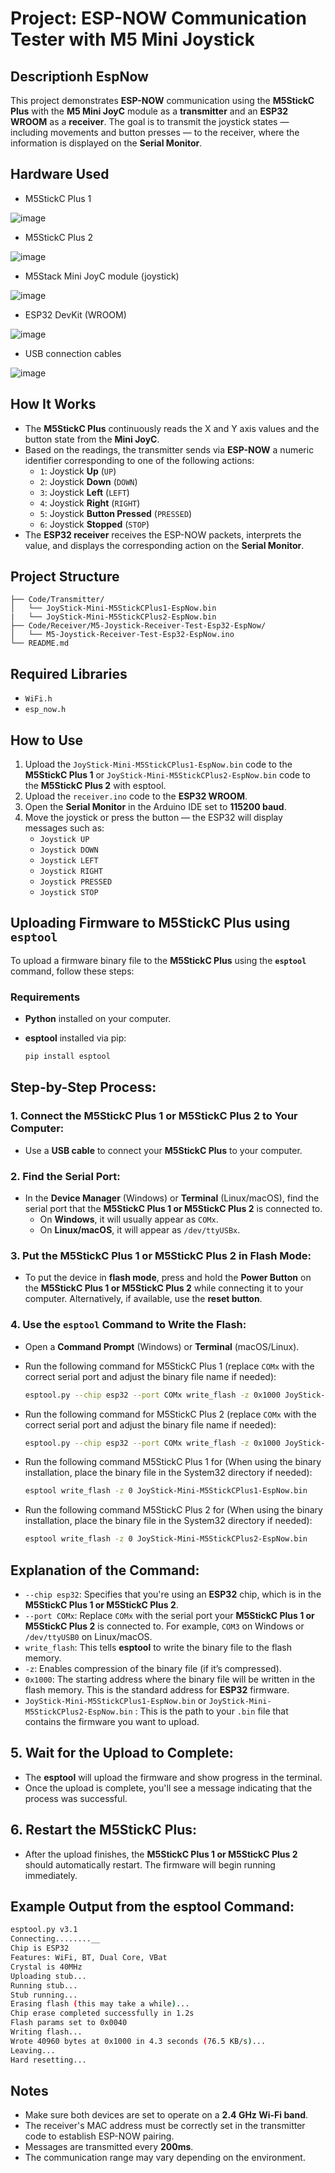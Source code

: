# Project: ESP-NOW Communication Tester with M5 Mini Joystick

## Descriptionh EspNow

This project demonstrates **ESP-NOW** communication using the **M5StickC Plus** with the **M5 Mini JoyC** module as a **transmitter** and an **ESP32 WROOM** as a **receiver**. The goal is to transmit the joystick states — including movements and button presses — to the receiver, where the information is displayed on the **Serial Monitor**.

## Hardware Used

- M5StickC Plus 1

![image](Images/JoyStick-Mini-M5StickCPlus1-EspNow.jpg)

- M5StickC Plus 2

![image](Images/JoyStick-Mini-M5StickCPlus2-EspNow.jpg)

- M5Stack Mini JoyC module (joystick)

![image](Images/M5-MiniJoyC.jpg)

- ESP32 DevKit (WROOM)

![image](Images/Esp32-Wroom.jpg)

- USB connection cables

![image](Images/USB-Cable.jpg)


## How It Works

- The **M5StickC Plus** continuously reads the X and Y axis values and the button state from the **Mini JoyC**.
- Based on the readings, the transmitter sends via **ESP-NOW** a numeric identifier corresponding to one of the following actions:
  - `1`: Joystick **Up** (`UP`)
  - `2`: Joystick **Down** (`DOWN`)
  - `3`: Joystick **Left** (`LEFT`)
  - `4`: Joystick **Right** (`RIGHT`)
  - `5`: Joystick **Button Pressed** (`PRESSED`)
  - `6`: Joystick **Stopped** (`STOP`)
- The **ESP32 receiver** receives the ESP-NOW packets, interprets the value, and displays the corresponding action on the **Serial Monitor**.

## Project Structure

```text
├── Code/Transmitter/
│   └── JoyStick-Mini-M5StickCPlus1-EspNow.bin
|   └── JoyStick-Mini-M5StickCPlus2-EspNow.bin
├── Code/Receiver/M5-Joystick-Receiver-Test-Esp32-EspNow/
│   └── M5-Joystick-Receiver-Test-Esp32-EspNow.ino
└── README.md
```

## Required Libraries

- `WiFi.h`
- `esp_now.h`

## How to Use

1. Upload the `JoyStick-Mini-M5StickCPlus1-EspNow.bin` code to the **M5StickC Plus 1** or `JoyStick-Mini-M5StickCPlus2-EspNow.bin` code to the **M5StickC Plus 2** with esptool.
2. Upload the `receiver.ino` code to the **ESP32 WROOM**.
3. Open the **Serial Monitor** in the Arduino IDE set to **115200 baud**.
4. Move the joystick or press the button — the ESP32 will display messages such as:
   - `Joystick UP`
   - `Joystick DOWN`
   - `Joystick LEFT`
   - `Joystick RIGHT`
   - `Joystick PRESSED`
   - `Joystick STOP`

## Uploading Firmware to M5StickC Plus using `esptool`

To upload a firmware binary file to the **M5StickC Plus** using the **`esptool`** command, follow these steps:

### Requirements
- **Python** installed on your computer.
- **esptool** installed via pip:

  ```bash
  pip install esptool

## Step-by-Step Process:

### 1. Connect the M5StickC Plus 1 or M5StickC Plus 2 to Your Computer:
- Use a **USB cable** to connect your **M5StickC Plus** to your computer.

### 2. Find the Serial Port:
- In the **Device Manager** (Windows) or **Terminal** (Linux/macOS), find the serial port that the **M5StickC Plus 1 or M5StickC Plus 2** is connected to.
  - On **Windows**, it will usually appear as `COMx`.
  - On **Linux/macOS**, it will appear as `/dev/ttyUSBx`.

### 3. Put the M5StickC Plus 1 or M5StickC Plus 2 in Flash Mode:
- To put the device in **flash mode**, press and hold the **Power Button** on the **M5StickC Plus 1 or M5StickC Plus 2** while connecting it to your computer. Alternatively, if available, use the **reset button**.

### 4. Use the `esptool` Command to Write the Flash:
- Open a **Command Prompt** (Windows) or **Terminal** (macOS/Linux).
- Run the following command for M5StickC Plus 1 (replace `COMx` with the correct serial port and adjust the binary file name if needed):

  ```bash
  esptool.py --chip esp32 --port COMx write_flash -z 0x1000 JoyStick-Mini-M5StickCPlus1-EspNow.bin
  ```
  
- Run the following command for M5StickC Plus 2 (replace `COMx` with the correct serial port and adjust the binary file name if needed):

  ```bash
  esptool.py --chip esp32 --port COMx write_flash -z 0x1000 JoyStick-Mini-M5StickCPlus2-EspNow.bin
  ```

- Run the following command M5StickC Plus 1 for (When using the binary installation, place the binary file in the System32 directory if needed):

  ```bash
  esptool write_flash -z 0 JoyStick-Mini-M5StickCPlus1-EspNow.bin
  ```

- Run the following command M5StickC Plus 2 for (When using the binary installation, place the binary file in the System32 directory if needed):

  ```bash
  esptool write_flash -z 0 JoyStick-Mini-M5StickCPlus2-EspNow.bin
  ```

## Explanation of the Command:

- `--chip esp32`: Specifies that you're using an **ESP32** chip, which is in the **M5StickC Plus 1 or M5StickC Plus 2**.
- `--port COMx`: Replace `COMx` with the serial port your **M5StickC Plus 1 or M5StickC Plus 2** is connected to. For example, `COM3` on Windows or `/dev/ttyUSB0` on Linux/macOS.
- `write_flash`: This tells **esptool** to write the binary file to the flash memory.
- `-z`: Enables compression of the binary file (if it’s compressed).
- `0x1000`: The starting address where the binary file will be written in the flash memory. This is the standard address for **ESP32** firmware.
- `JoyStick-Mini-M5StickCPlus1-EspNow.bin` or `JoyStick-Mini-M5StickCPlus2-EspNow.bin` : This is the path to your `.bin` file that contains the firmware you want to upload.

## 5. Wait for the Upload to Complete:
- The **esptool** will upload the firmware and show progress in the terminal.
- Once the upload is complete, you'll see a message indicating that the process was successful.

## 6. Restart the M5StickC Plus:
- After the upload finishes, the **M5StickC Plus 1 or M5StickC Plus 2** should automatically restart. The firmware will begin running immediately.

## Example Output from the esptool Command:

```bash
esptool.py v3.1
Connecting........__
Chip is ESP32
Features: WiFi, BT, Dual Core, VBat
Crystal is 40MHz
Uploading stub...
Running stub...
Stub running...
Erasing flash (this may take a while)...
Chip erase completed successfully in 1.2s
Flash params set to 0x0040
Writing flash...
Wrote 40960 bytes at 0x1000 in 4.3 seconds (76.5 KB/s)...
Leaving...
Hard resetting...
```

## Notes

- Make sure both devices are set to operate on a **2.4 GHz Wi-Fi band**.
- The receiver's MAC address must be correctly set in the transmitter code to establish ESP-NOW pairing.
- Messages are transmitted every **200ms**.
- The communication range may vary depending on the environment.